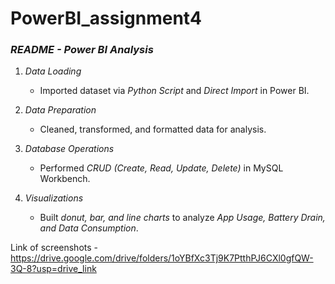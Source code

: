 # PowerBI_assignment4
### *README - Power BI Analysis*  

1. *Data Loading*  
   - Imported dataset via *Python Script* and *Direct Import* in Power BI.  

2. *Data Preparation*  
   - Cleaned, transformed, and formatted data for analysis.  

3. *Database Operations*  
   - Performed *CRUD (Create, Read, Update, Delete)* in MySQL Workbench.  

4. *Visualizations*  
   - Built *donut, bar, and line charts* to analyze *App Usage, Battery Drain, and Data Consumption*.  

Link of screenshots - https://drive.google.com/drive/folders/1oYBfXc3Tj9K7PtthPJ6CXl0gfQW-3Q-8?usp=drive_link

